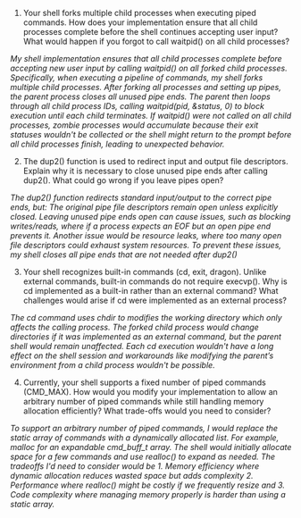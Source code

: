 1. Your shell forks multiple child processes when executing piped commands. How does your implementation ensure that all child processes complete before the shell continues accepting user input? What would happen if you forgot to call waitpid() on all child processes?

_My shell implementation ensures that all child processes complete before accepting new user input by calling waitpid() on all forked child processes. Specifically, when executing a pipeline of commands, my shell forks multiple child processes. After forking all processes and setting up pipes, the parent process closes all unused pipe ends. The parent then loops through all child process IDs, calling waitpid(pid, &status, 0) to block execution until each child terminates. If waitpid() were not called on all child processes, zombie processes would accumulate because their exit statuses wouldn't be collected or the shell might return to the prompt before all child processes finish, leading to unexpected behavior._

2. The dup2() function is used to redirect input and output file descriptors. Explain why it is necessary to close unused pipe ends after calling dup2(). What could go wrong if you leave pipes open?

_The dup2() function redirects standard input/output to the correct pipe ends, but: The original pipe file descriptors remain open unless explicitly closed. Leaving unused pipe ends open can cause issues, such as blocking writes/reads, where if a process expects an EOF but an open pipe end prevents it. Another issue would be resource leaks, where too many open file descriptors could exhaust system resources. To prevent these issues, my shell closes all pipe ends that are not needed after dup2()_

3. Your shell recognizes built-in commands (cd, exit, dragon). Unlike external commands, built-in commands do not require execvp(). Why is cd implemented as a built-in rather than an external command? What challenges would arise if cd were implemented as an external process?

_The cd command uses chdir to modifies the working directory which only affects the calling process. The forked child process would change directories if it was implemented as an external command, but the parent shell would remain unaffected. Each cd execution wouldn't have a long effect on the shell session and workarounds like modifying the parent’s environment from a child process wouldn't be possible._

4. Currently, your shell supports a fixed number of piped commands (CMD_MAX). How would you modify your implementation to allow an arbitrary number of piped commands while still handling memory allocation efficiently? What trade-offs would you need to consider?

_To support an arbitrary number of piped commands, I would replace the static array of commands with a dynamically allocated list. For example, malloc for an expandable cmd_buff_t array. The shell would initially allocate space for a few commands and use realloc() to expand as needed.  The tradeoffs I'd need to consider would be 1. Memory efficiency where dynamic allocation reduces wasted space but adds complexity 2. Performance where realloc() might be costly if we frequently resize and 3. Code complexity where managing memory properly is harder than using a static array._
